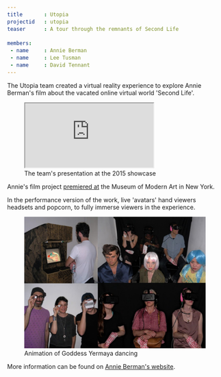```yaml
---
title       : Utopia
projectid   : utopia
teaser		: A tour through the remnants of Second Life

members:
 - name     : Annie Berman
 - name     : Lee Tusman
 - name     : David Tennant
---
```


The Utopia team created a virtual reality experience to explore Annie Berman's film about the vacated online virtual world 'Second Life'.

<figure class="video ratio-55 with-caption">
	<iframe src="https://www.youtube.com/embed/kPY_Z_8Vg9s" allowfullscreen></iframe>
	<figcaption>The team's presentation at the 2015 showcase</figcaption>
</figure>

Annie's film project <a href="http://annieberman.net/blog/2016/moma">premiered at</a> the Museum of Modern Art in New York.

In the performance version of the work, live 'avatars' hand viewers headsets and popcorn, to fully immerse viewers in the experience. 

<figure>
	<img src="/images/projects/2015/utopia/performances.jpg" alt="Animation of Goddess Yermaya dancing" />
	<figcaption>Animation of Goddess Yermaya dancing</figcaption>
</figure>

More information can be found on <a href="http://annieberman.net/#/utopia/">Annie Berman's website</a>.